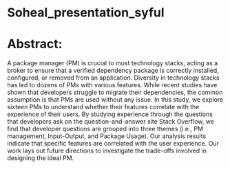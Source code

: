 # Soheal_presentation_syful
# Abstract:
A package manager (PM) is crucial to most technology stacks, acting as a broker to ensure that a verified dependency package is correctly installed, configured, or removed from an application. Diversity in technology stacks has led to dozens of PMs with various features. While recent studies have shown that developers struggle to migrate their dependencies, the common assumption is that PMs are used without any issue. In this study, we explore sixteen PMs to understand whether their features correlate with the experience of their users. By studying experience through the questions that developers ask on the question-and-answer site Stack Overflow, we find that developer questions are  grouped into three themes (i.e., PM management, Input-Output, and Package Usage). Our analysis results indicate that specific features are correlated with the user experience. Our work lays out future directions to investigate the trade-offs involved in designing the ideal PM.
